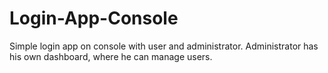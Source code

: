 # Login-App-Console

Simple login app on console with user and administrator. Administrator has his own dashboard, where he can manage users.
